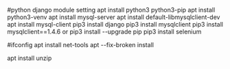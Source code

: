 #python django module setting
apt install python3 python3-pip
apt install python3-venv
apt install mysql-server
apt install default-libmysqlclient-dev
apt install mysql-client
pip3 install django
pip3 install mysqlclient
pip3 install mysqlclient==1.4.6 or pip3 install --upgrade pip
pip3 install selenium


#ifconfig
apt install net-tools
apt --fix-broken install

apt install unzip


